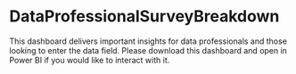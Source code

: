 # DataProfessionalSurveyBreakdown
This dashboard delivers important insights for data professionals and those looking to enter the data field. Please download this dashboard and open in Power BI if you would like to interact with it.
